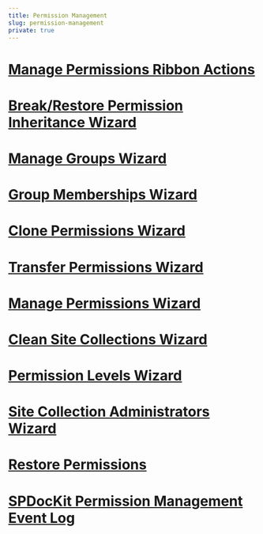 ```yaml
---
title: Permission Management
slug: permission-management
private: true
---
```


# [Manage Permissions Ribbon Actions](manage-permissions-ribbon-actions.md)
# [Break/Restore Permission Inheritance Wizard](break-restore-permission-inheritance-wizard.md)
# [Manage Groups Wizard](manage-groups-wizard.md)
# [Group Memberships Wizard](group-memberships-wizard.md)
# [Clone Permissions Wizard](clone-permissions-wizard.md)
# [Transfer Permissions Wizard](transfer-permissions-wizard.md)
# [Manage Permissions Wizard](manage-permissions-wizard.md)
# [Clean Site Collections Wizard](clean-site-collections-wizard.md)
# [Permission Levels Wizard](permission-levels-wizard.md)
# [Site Collection Administrators Wizard](site-collection-administrators-wizard.md)
# [Restore Permissions](restore-permissions.md)
# [SPDocKit Permission Management Event Log](spdockit-permission-management-event-log.md)